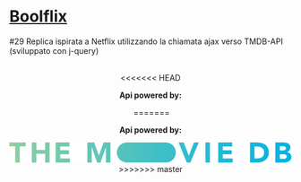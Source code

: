 <h1><a href="https://boolflixapi.netlify.app/">Boolflix</a></h1>
<p> #29 Replica ispirata a Netflix utilizzando la chiamata ajax verso TMDB-API (sviluppato con j-query) </p>
<img src="https://github.com/p-suero/ajax-ex-boolflix/blob/master/imgreadme/ezgif-2-734f7f38526e.gif" alt="">
<div style="
    text-align: center;
">
<<<<<<< HEAD
<p style="
    text-align: center;
"><strong> Api powered by: </strong></p>
<img src="https://github.com/p-suero/ajax-ex-boolflix/blob/master/imgreadme/ezgif-2-734f7f38526e.gif" alt="">
=======
<p><strong> Api powered by: </strong></p>
<img src="https://github.com/p-suero/ajax-ex-boolflix/blob/master/imgreadme/68747470733a2f2f7777772e7468656d6f76696564622e6f72672f6173736574732f322f76342f6c6f676f732f76322f626c75655f6c6f6e675f312d386261326163333166333534303035373833666162343733363032633334633366346664323037313530313832303631.svg" alt="">
>>>>>>> master
</div>
